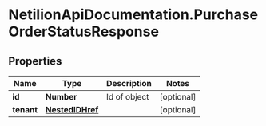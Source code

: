 # NetilionApiDocumentation.PurchaseOrderStatusResponse

## Properties
Name | Type | Description | Notes
------------ | ------------- | ------------- | -------------
**id** | **Number** | Id of object | [optional] 
**tenant** | [**NestedIDHref**](NestedIDHref.md) |  | [optional] 


